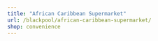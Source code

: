 ```yaml
---
title: "African Caribbean Supermarket"
url: /blackpool/african-caribbean-supermarket/
shop: convenience
---
```

